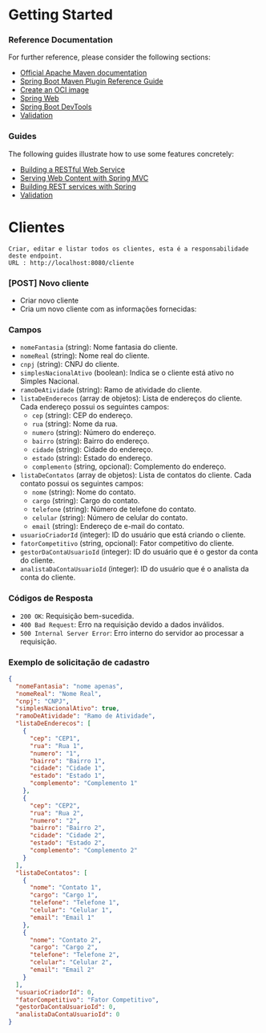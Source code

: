 # Getting Started

### Reference Documentation
For further reference, please consider the following sections:

* [Official Apache Maven documentation](https://maven.apache.org/guides/index.html)
* [Spring Boot Maven Plugin Reference Guide](https://docs.spring.io/spring-boot/docs/3.2.2/maven-plugin/reference/html/)
* [Create an OCI image](https://docs.spring.io/spring-boot/docs/3.2.2/maven-plugin/reference/html/#build-image)
* [Spring Web](https://docs.spring.io/spring-boot/docs/3.2.2/reference/htmlsingle/index.html#web)
* [Spring Boot DevTools](https://docs.spring.io/spring-boot/docs/3.2.2/reference/htmlsingle/index.html#using.devtools)
* [Validation](https://docs.spring.io/spring-boot/docs/3.2.2/reference/htmlsingle/index.html#io.validation)

### Guides
The following guides illustrate how to use some features concretely:

* [Building a RESTful Web Service](https://spring.io/guides/gs/rest-service/)
* [Serving Web Content with Spring MVC](https://spring.io/guides/gs/serving-web-content/)
* [Building REST services with Spring](https://spring.io/guides/tutorials/rest/)
* [Validation](https://spring.io/guides/gs/validating-form-input/)


# Clientes

    Criar, editar e listar todos os clientes, esta é a responsabilidade deste endpoint.
    URL : http://localhost:8080/cliente

### [POST] Novo cliente

 - Criar novo cliente
 - Cria um novo cliente com as informações fornecidas:

### Campos

- `nomeFantasia` (string): Nome fantasia do cliente.
- ``nomeReal`` (string): Nome real do cliente.
- ``cnpj`` (string): CNPJ do cliente.
- ``simplesNacionalAtivo`` (boolean): Indica se o cliente está ativo no Simples Nacional.
- ``ramoDeAtividade`` (string): Ramo de atividade do cliente.
- ``listaDeEnderecos`` (array de objetos): Lista de endereços do cliente. Cada endereço possui os seguintes campos:
    - ``cep`` (string): CEP do endereço.
    - ``rua`` (string): Nome da rua.
    - ``numero`` (string): Número do endereço.
    - ``bairro`` (string): Bairro do endereço.
    - ``cidade`` (string): Cidade do endereço.
    - ``estado`` (string): Estado do endereço.
    - ``complemento`` (string, opcional): Complemento do endereço.
- ``listaDeContatos`` (array de objetos): Lista de contatos do cliente. Cada contato possui os seguintes campos:
    - ``nome`` (string): Nome do contato.
    - ``cargo`` (string): Cargo do contato.
    - ``telefone`` (string): Número de telefone do contato.
    - ``celular`` (string): Número de celular do contato.
    - ``email`` (string): Endereço de e-mail do contato.
- ``usuarioCriadorId`` (integer): ID do usuário que está criando o cliente.
- ``fatorCompetitivo`` (string, opcional): Fator competitivo do cliente.
- ``gestorDaContaUsuarioId`` (integer): ID do usuário que é o gestor da conta do cliente.
- ``analistaDaContaUsuarioId`` (integer): ID do usuário que é o analista da conta do cliente.

### Códigos de Resposta
- ``200 OK``: Requisição bem-sucedida.
- ``400 Bad Request``: Erro na requisição devido a dados inválidos.
- ``500 Internal Server Error``: Erro interno do servidor ao processar a requisição.


### Exemplo de solicitação de cadastro
`````json
{
  "nomeFantasia": "nome apenas",
  "nomeReal": "Nome Real",
  "cnpj": "CNPJ",
  "simplesNacionalAtivo": true,
  "ramoDeAtividade": "Ramo de Atividade",
  "listaDeEnderecos": [
    {
      "cep": "CEP1",
      "rua": "Rua 1",
      "numero": "1",
      "bairro": "Bairro 1",
      "cidade": "Cidade 1",
      "estado": "Estado 1",
      "complemento": "Complemento 1"
    },
    {
      "cep": "CEP2",
      "rua": "Rua 2",
      "numero": "2",
      "bairro": "Bairro 2",
      "cidade": "Cidade 2",
      "estado": "Estado 2",
      "complemento": "Complemento 2"
    }
  ],
  "listaDeContatos": [
    {
      "nome": "Contato 1",
      "cargo": "Cargo 1",
      "telefone": "Telefone 1",
      "celular": "Celular 1",
      "email": "Email 1"
    },
    {
      "nome": "Contato 2",
      "cargo": "Cargo 2",
      "telefone": "Telefone 2",
      "celular": "Celular 2",
      "email": "Email 2"
    }
  ],
  "usuarioCriadorId": 0,
  "fatorCompetitivo": "Fator Competitivo",
  "gestorDaContaUsuarioId": 0,
  "analistaDaContaUsuarioId": 0
}
`````
